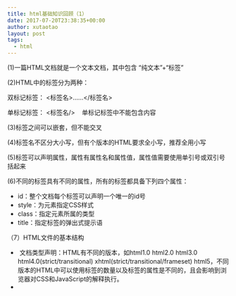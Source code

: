 ```yaml
---
title: html基础知识回顾（1）
date: 2017-07-20T23:38:35+00:00
author: xutaotao
layout: post
tags:
  - html
---
```

(1)一篇HTML文档就是一个文本文档，其中包含 “纯文本”+“标签”

(2)HTML中的标签分为两种：

双标记标签： <标签名>&#8230;&#8230;</标签名>

单标记标签： <标签名/>    单标记标签中不能包含内容

(3)标签之间可以嵌套，但不能交叉

(4)标签名不区分大小写，但有个版本的HTML要求全小写，推荐全用小写

(5)标签可以声明属性，属性有属性名和属性值，属性值需要使用单引号或双引号括起来

(6)不同的标签具有不同的属性，所有的标签都具备下列四个属性：

  * id：整个文档每个标签可以声明一个唯一的id号
  * style：为元素指定CSS样式
  * class：指定元素所属的类型
  * title：指定标签的弹出式提示语

（7）HTML文件的基本结构

  *  文档类型声明：HTML有不同的版本，如html1.0 html2.0 html3.0 html4.0(strict/transitional) xhtml(strict/transitional/frameset) html5，不同版本的HTML中可以使用标签的数量以及标签的属性是不同的，且会影响到浏览器对CSS和JavaScript的解释执行。
  *  <html>

<head>

</head>

<body>

</body>

</html>